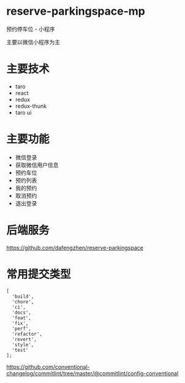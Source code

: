 # reserve-parkingspace-mp

预约停车位 - 小程序

主要以微信小程序为主

# 主要技术

- taro
- react
- redux
- redux-thunk
- taro ui

# 主要功能

- 微信登录
- 获取微信用户信息
- 预约车位
- 预约列表
- 我的预约
- 取消预约
- 退出登录

# 后端服务

https://github.com/dafengzhen/reserve-parkingspace

# 常用提交类型

```text
[
  'build',
  'chore',
  'ci',
  'docs',
  'feat',
  'fix',
  'perf',
  'refactor',
  'revert',
  'style',
  'test'
];
```

https://github.com/conventional-changelog/commitlint/tree/master/@commitlint/config-conventional
